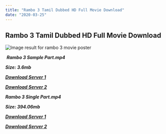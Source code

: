 ```yaml
---
title: "Rambo 3 Tamil Dubbed HD Full Movie Download"
date: "2020-03-25"
---
```


## Rambo 3 Tamil Dubbed HD Full Movie Download

![Image result for rambo 3 movie poster](https://images-na.ssl-images-amazon.com/images/I/71ay-NZX5CL._SL1305_.jpg) 

 _**Rambo 3 Sample Part.mp4**_

_**Size: 3.6mb**_

[_**Download Server 1**_](http://du.wetransfer.vip/files/Tamil{fd620c6e78cfff08ebfb4d2d3131a235617ba7e0206610644c5f25f325d4dc51}20Dubbed{fd620c6e78cfff08ebfb4d2d3131a235617ba7e0206610644c5f25f325d4dc51}20Movies/Tamil{fd620c6e78cfff08ebfb4d2d3131a235617ba7e0206610644c5f25f325d4dc51}20Dubbed{fd620c6e78cfff08ebfb4d2d3131a235617ba7e0206610644c5f25f325d4dc51}20Collections/Rambo{fd620c6e78cfff08ebfb4d2d3131a235617ba7e0206610644c5f25f325d4dc51}20Movie{fd620c6e78cfff08ebfb4d2d3131a235617ba7e0206610644c5f25f325d4dc51}20Collections/Rambo{fd620c6e78cfff08ebfb4d2d3131a235617ba7e0206610644c5f25f325d4dc51}203/Rambo{fd620c6e78cfff08ebfb4d2d3131a235617ba7e0206610644c5f25f325d4dc51}203{fd620c6e78cfff08ebfb4d2d3131a235617ba7e0206610644c5f25f325d4dc51}20Sample{fd620c6e78cfff08ebfb4d2d3131a235617ba7e0206610644c5f25f325d4dc51}20HD.mp4)

[_**Download Server 2**_](http://du.wetransfer.vip/files/Tamil{fd620c6e78cfff08ebfb4d2d3131a235617ba7e0206610644c5f25f325d4dc51}20Dubbed{fd620c6e78cfff08ebfb4d2d3131a235617ba7e0206610644c5f25f325d4dc51}20Movies/Tamil{fd620c6e78cfff08ebfb4d2d3131a235617ba7e0206610644c5f25f325d4dc51}20Dubbed{fd620c6e78cfff08ebfb4d2d3131a235617ba7e0206610644c5f25f325d4dc51}20Collections/Rambo{fd620c6e78cfff08ebfb4d2d3131a235617ba7e0206610644c5f25f325d4dc51}20Movie{fd620c6e78cfff08ebfb4d2d3131a235617ba7e0206610644c5f25f325d4dc51}20Collections/Rambo{fd620c6e78cfff08ebfb4d2d3131a235617ba7e0206610644c5f25f325d4dc51}203/Rambo{fd620c6e78cfff08ebfb4d2d3131a235617ba7e0206610644c5f25f325d4dc51}203{fd620c6e78cfff08ebfb4d2d3131a235617ba7e0206610644c5f25f325d4dc51}20Sample{fd620c6e78cfff08ebfb4d2d3131a235617ba7e0206610644c5f25f325d4dc51}20HD.mp4)

_**Rambo 3 Single Part.mp4**_

_**Size: 394.06mb**_

[_**Download Server 1**_](http://du.wetransfer.vip/files/Tamil{fd620c6e78cfff08ebfb4d2d3131a235617ba7e0206610644c5f25f325d4dc51}20Dubbed{fd620c6e78cfff08ebfb4d2d3131a235617ba7e0206610644c5f25f325d4dc51}20Movies/Tamil{fd620c6e78cfff08ebfb4d2d3131a235617ba7e0206610644c5f25f325d4dc51}20Dubbed{fd620c6e78cfff08ebfb4d2d3131a235617ba7e0206610644c5f25f325d4dc51}20Collections/Rambo{fd620c6e78cfff08ebfb4d2d3131a235617ba7e0206610644c5f25f325d4dc51}20Movie{fd620c6e78cfff08ebfb4d2d3131a235617ba7e0206610644c5f25f325d4dc51}20Collections/Rambo{fd620c6e78cfff08ebfb4d2d3131a235617ba7e0206610644c5f25f325d4dc51}203/Rambo{fd620c6e78cfff08ebfb4d2d3131a235617ba7e0206610644c5f25f325d4dc51}203{fd620c6e78cfff08ebfb4d2d3131a235617ba7e0206610644c5f25f325d4dc51}20Single{fd620c6e78cfff08ebfb4d2d3131a235617ba7e0206610644c5f25f325d4dc51}20Part{fd620c6e78cfff08ebfb4d2d3131a235617ba7e0206610644c5f25f325d4dc51}20HD.mp4)

_**[Download Server 2](http://du.wetransfer.vip/files/Tamil{fd620c6e78cfff08ebfb4d2d3131a235617ba7e0206610644c5f25f325d4dc51}20Dubbed{fd620c6e78cfff08ebfb4d2d3131a235617ba7e0206610644c5f25f325d4dc51}20Movies/Tamil{fd620c6e78cfff08ebfb4d2d3131a235617ba7e0206610644c5f25f325d4dc51}20Dubbed{fd620c6e78cfff08ebfb4d2d3131a235617ba7e0206610644c5f25f325d4dc51}20Collections/Rambo{fd620c6e78cfff08ebfb4d2d3131a235617ba7e0206610644c5f25f325d4dc51}20Movie{fd620c6e78cfff08ebfb4d2d3131a235617ba7e0206610644c5f25f325d4dc51}20Collections/Rambo{fd620c6e78cfff08ebfb4d2d3131a235617ba7e0206610644c5f25f325d4dc51}203/Rambo{fd620c6e78cfff08ebfb4d2d3131a235617ba7e0206610644c5f25f325d4dc51}203{fd620c6e78cfff08ebfb4d2d3131a235617ba7e0206610644c5f25f325d4dc51}20Single{fd620c6e78cfff08ebfb4d2d3131a235617ba7e0206610644c5f25f325d4dc51}20Part{fd620c6e78cfff08ebfb4d2d3131a235617ba7e0206610644c5f25f325d4dc51}20HD.mp4)**_
